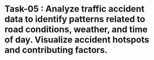# Task-05 : Analyze traffic accident data to identify patterns related to road conditions, weather, and time of day. Visualize accident hotspots and contributing factors.

